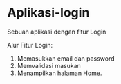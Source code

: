 # Aplikasi-login
Sebuah aplikasi dengan fitur Login

Alur Fitur Login:
1. Memasukkan email dan password
2. Memvalidasi masukan
3. Menampilkan halaman Home.
